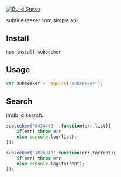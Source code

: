 [![Build Status](https://travis-ci.org/cobaimelan/subseeker.png?branch=master)](https://travis-ci.org/cobaimelan/subseeker)

subtitleseeker.com simple api


## Install

```
npm install subseeker
```

## Usage

```js
var subseeker = require('subseeker');
```

## Search

imdb id search..

```js
subseeker('0434409 ',function(err,list){
    if(err) throw err
    else console.log(list);
});
```

```js
subseeker('1826940',function(err,torrent){
    if(err) throw err
    else console.log(torrent);
});
```

